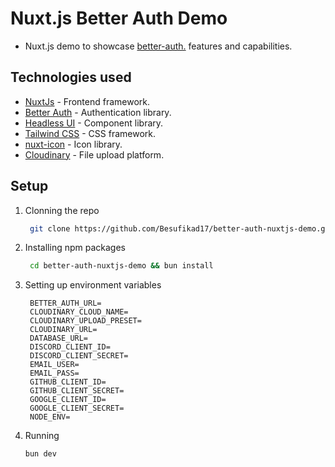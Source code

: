 # Nuxt.js Better Auth Demo

- Nuxt.js demo to showcase <a href="https://www.better-auth.com/" target="_blank">better-auth.</a> features and capabilities.

## Technologies used

- [NuxtJs](https://nuxt.com/) - Frontend framework.
- [Better Auth](https://www.better-auth.com/) - Authentication library.
- [Headless UI](https://headlessui.com/) - Component library.
- [Tailwind CSS](https://tailwindcss.com/) - CSS framework.
- [nuxt-icon](https://nuxt.com/modules/icons) - Icon library.
- [Cloudinary](https://cloudinary.com/) - File upload platform.

## Setup

1. Clonning the repo
   
   ```bash
    git clone https://github.com/Besufikad17/better-auth-nuxtjs-demo.git
   ```

2. Installing npm packages
   
   ```bash
    cd better-auth-nuxtjs-demo && bun install
    ```

3. Setting up environment variables

   ```.env
    BETTER_AUTH_URL=
    CLOUDINARY_CLOUD_NAME=
    CLOUDINARY_UPLOAD_PRESET=
    CLOUDINARY_URL=
    DATABASE_URL=
    DISCORD_CLIENT_ID=
    DISCORD_CLIENT_SECRET=
    EMAIL_USER=
    EMAIL_PASS=
    GITHUB_CLIENT_ID=
    GITHUB_CLIENT_SECRET=
    GOOGLE_CLIENT_ID=
    GOOGLE_CLIENT_SECRET=
    NODE_ENV=
   ```
4. Running
    ```bash 
    bun dev
    ```
